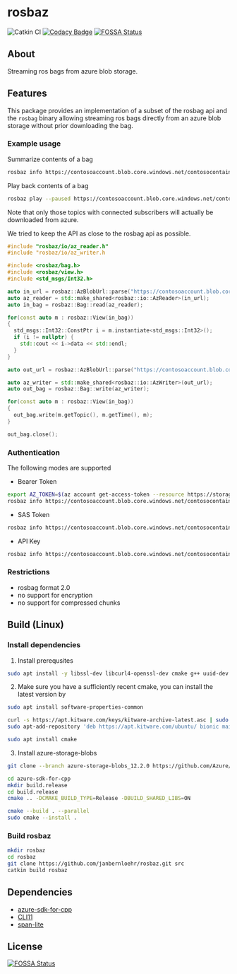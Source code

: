 # rosbaz

![Catkin CI](https://github.com/janbernloehr/rosbaz/workflows/Catkin%20CI/badge.svg) [![Codacy Badge](https://api.codacy.com/project/badge/Grade/3338150d8ef54a1d949264825e84686f)](https://app.codacy.com/manual/janbernloehr/rosbaz?utm_source=github.com&utm_medium=referral&utm_content=janbernloehr/rosbaz&utm_campaign=Badge_Grade_Dashboard) [![FOSSA Status](https://app.fossa.com/api/projects/git%2Bgithub.com%2Fjanbernloehr%2Frosbaz.svg?type=shield)](https://app.fossa.com/projects/git%2Bgithub.com%2Fjanbernloehr%2Frosbaz?ref=badge_shield)

## About

Streaming ros bags from azure blob storage.

## Features

This package provides an implementation of a subset of the rosbag api and the `rosbag` binary allowing streaming ros bags directly from an azure blob storage without prior downloading the bag.

### Example usage

Summarize contents of a bag

```bash
rosbaz info https://contosoaccount.blob.core.windows.net/contosocontainer/my.bag?SAS_TOKEN
```

Play back contents of a bag

```bash
rosbaz play --paused https://contosoaccount.blob.core.windows.net/contosocontainer/my.bag?SAS_TOKEN
```

Note that only those topics with connected subscribers will actually be downloaded from azure.

We tried to keep the API as close to the rosbag api as possible.

```c++
#include "rosbaz/io/az_reader.h"
#include "rosbaz/io/az_writer.h

#include <rosbaz/bag.h>
#include <rosbaz/view.h>
#include <std_msgs/Int32.h>

auto in_url = rosbaz::AzBlobUrl::parse("https://contosoaccount.blob.core.windows.net/contosocontainer/my.bag?SAS_TOKEN");
auto az_reader = std::make_shared<rosbaz::io::AzReader>(in_url);
auto in_bag = rosbaz::Bag::read(az_reader);

for(const auto m : rosbaz::View(in_bag))
{
  std_msgs::Int32::ConstPtr i = m.instantiate<std_msgs::Int32>();
  if (i != nullptr) {
    std::cout << i->data << std::endl;
  }
}

auto out_url = rosbaz::AzBlobUrl::parse("https://contosoaccount.blob.core.windows.net/contosocontainer/other.bag?SAS_TOKEN");

auto az_writer = std::make_shared<rosbaz::io::AzWriter>(out_url);
auto out_bag = rosbaz::Bag::write(az_writer);

for(const auto m : rosbaz::View(in_bag))
{
  out_bag.write(m.getTopic(), m.getTime(), m);
}

out_bag.close();
```

### Authentication

The following modes are supported

-   Bearer Token

```bash
export AZ_TOKEN=$(az account get-access-token --resource https://storage.azure.com/ -o tsv --query accessToken)
rosbaz info https://contosoaccount.blob.core.windows.net/contosocontainer/my.bag --token $AZ_TOKEN
```

-   SAS Token

```bash
rosbaz info https://contosoaccount.blob.core.windows.net/contosocontainer/my.bag?SAS_TOKEN
```

-   API Key

```bash
rosbaz info https://contosoaccount.blob.core.windows.net/contosocontainer/my.bag --account-key $ACCOUNT_KEY
```

### Restrictions

-   rosbag format 2.0
-   no support for encryption
-   no support for compressed chunks

## Build (Linux)

### Install dependencies

1. Install prerequsites
```bash
sudo apt install -y libssl-dev libcurl4-openssl-dev cmake g++ uuid-dev libxml2-dev
```

2. Make sure you have a sufficiently recent cmake, you can install the latest version by
```bash
sudo apt install software-properties-common

curl -s https://apt.kitware.com/keys/kitware-archive-latest.asc | sudo apt-key add -
sudo apt-add-repository 'deb https://apt.kitware.com/ubuntu/ bionic main'

sudo apt install cmake
```

3. Install azure-storage-blobs
```bash
git clone --branch azure-storage-blobs_12.2.0 https://github.com/Azure/azure-sdk-for-cpp.git

cd azure-sdk-for-cpp
mkdir build.release
cd build.release
cmake .. -DCMAKE_BUILD_TYPE=Release -DBUILD_SHARED_LIBS=ON

cmake --build . --parallel
sudo cmake --install .
```

### Build rosbaz

```bash
mkdir rosbaz
cd rosbaz
git clone https://github.com/janbernloehr/rosbaz.git src
catkin build rosbaz
```

## Dependencies

-   [azure-sdk-for-cpp](https://github.com/Azure/azure-sdk-for-cpp.git)
-   [CLI11](https://github.com/CLIUtils/CLI11)
-   [span-lite](https://github.com/martinmoene/span-lite)

## License

[![FOSSA Status](https://app.fossa.com/api/projects/git%2Bgithub.com%2Fjanbernloehr%2Frosbaz.svg?type=large)](https://app.fossa.com/projects/git%2Bgithub.com%2Fjanbernloehr%2Frosbaz?ref=badge_large)
